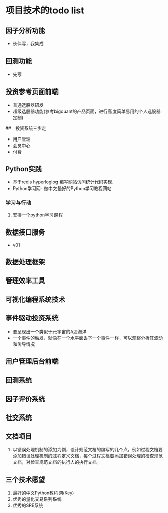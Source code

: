 # 项目技术的todo list

## 因子分析功能

- 伙伴写，我集成

## 回测功能

- 先写

## 投资参考页面前端

- 普通选股器研发
- 超级选股器功能(参考bigquant的产品页面，进行高度简单易用的个人选股器定制)

##　投资系统三步走

- 用户管理
- 会员中心
- 付费

## Python实践

- 基于redis hyperloglog 编写网站访问统计代码实现
- Python学习网- 做中文最好的Python学习教程网站

### 学习与行动

1. 安排一个python学习课程

## 数据接口服务

- v01

## 数据处理框架

## 管理效率工具

## 可视化编程系统技术

## 事件驱动投资系统

- 要呈现出一个类似于元宇宙的A股海洋
- 一个事件的触发，就像在一个水平面丢下一个事件一样，可以观察分析其波动和传导情况

## 用户管理后台前端

## 回测系统

## 因子评价系统

## 社交系统

## 文档项目

1. 以错误处理机制的添加为例，设计规范文档的编写的几个点，例如过程文档要添加错误处理机制的过程定义文档，每个过程文档要添加错误处理的检查规范文档，对检查规范文档的执行人的执行文档。


## 三个技术愿望

1. 最好的中文Python教程网(Key)
2. 优秀的量化交易系列系统
3. 优秀的SRE系统